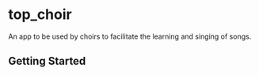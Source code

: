 # top_choir

An app to be used by choirs to facilitate the learning and singing of songs.

## Getting Started


